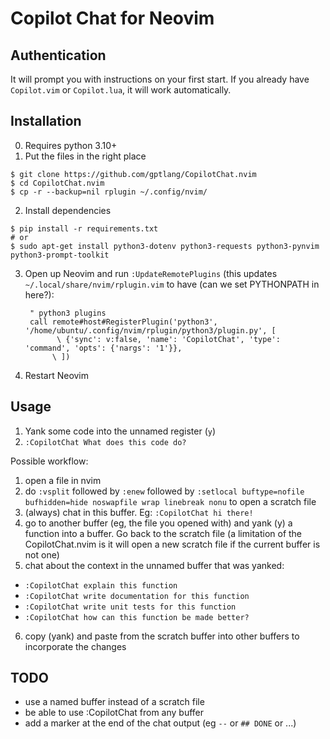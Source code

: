 # Copilot Chat for Neovim

## Authentication

It will prompt you with instructions on your first start. If you already have `Copilot.vim` or `Copilot.lua`, it will work automatically.

## Installation

0. Requires python 3.10+
1. Put the files in the right place
```
$ git clone https://github.com/gptlang/CopilotChat.nvim
$ cd CopilotChat.nvim
$ cp -r --backup=nil rplugin ~/.config/nvim/
```
2. Install dependencies
```
$ pip install -r requirements.txt
# or
$ sudo apt-get install python3-dotenv python3-requests python3-pynvim python3-prompt-toolkit
```
3. Open up Neovim and run `:UpdateRemotePlugins` (this updates
   `~/.local/share/nvim/rplugin.vim` to have (can we set PYTHONPATH in here?):
   ```
    " python3 plugins
    call remote#host#RegisterPlugin('python3', '/home/ubuntu/.config/nvim/rplugin/python3/plugin.py', [
          \ {'sync': v:false, 'name': 'CopilotChat', 'type': 'command', 'opts': {'nargs': '1'}},
         \ ])
   ```
4. Restart Neovim


## Usage

1. Yank some code into the unnamed register (`y`)
2. `:CopilotChat What does this code do?`

Possible workflow:

1. open a file in nvim
2. do `:vsplit` followed by `:enew` followed by `:setlocal buftype=nofile bufhidden=hide noswapfile wrap linebreak nonu` to open a scratch file
3. (always) chat in this buffer. Eg: `:CopilotChat hi there!`
4. go to another buffer (eg, the file you opened with) and yank (y) a function into a buffer. Go back to the scratch file (a limitation of the CopilotChat.nvim is it will open a new scratch file if the current buffer is not one)
5. chat about the context in the unnamed buffer that was yanked:
  * `:CopilotChat explain this function`
  * `:CopilotChat write documentation for this function`
  * `:CopilotChat write unit tests for this function`
  * `:CopilotChat how can this function be made better?`
6. copy (yank) and paste from the scratch buffer into other buffers to incorporate the changes


## TODO

* use a named buffer instead of a scratch file
* be able to use :CopilotChat from any buffer
* add a marker at the end of the chat output (eg `--` or `## DONE` or ...)
